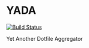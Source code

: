 # YADA

[![Build Status](https://travis-ci.com/apetresc/yada.svg?branch=master)](https://travis-ci.com/apetresc/yada)

Yet Another Dotfile Aggregator
